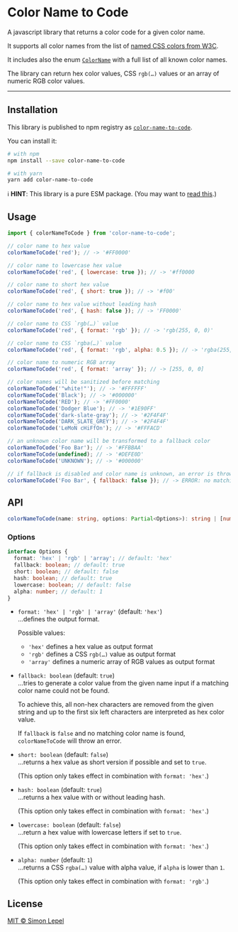 # Color Name to Code

A javascript library that returns a color code for a given color name.

It supports all color names from the list of
[named CSS colors from W3C](https://drafts.csswg.org/css-color/#named-colors).

It includes also the enum [`ColorName`](./src/color-name.enum.ts) with a full
list of all known color names.

The library can return hex color values, CSS `rgb(…)` values or an array of
numeric RGB color values.

---

## Installation

This library is published to npm registry as
[`color-name-to-code`](https://www.npmjs.com/package/color-name-to-code).

You can install it:

```sh
# with npm
npm install --save color-name-to-code

# with yarn
yarn add color-name-to-code
```

ℹ️ **HINT**: This library is a pure ESM package. (You may want to
[read this](https://gist.github.com/sindresorhus/a39789f98801d908bbc7ff3ecc99d99c).)

## Usage

```js
import { colorNameToCode } from 'color-name-to-code';

// color name to hex value
colorNameToCode('red'); // -> '#FF0000'

// color name to lowercase hex value
colorNameToCode('red', { lowercase: true }); // -> '#ff0000

// color name to short hex value
colorNameToCode('red', { short: true }); // -> '#f00'

// color name to hex value without leading hash
colorNameToCode('red', { hash: false }); // -> 'FF0000'

// color name to CSS `rgb(…)` value
colorNameToCode('red', { format: 'rgb' }); // -> 'rgb(255, 0, 0)'

// color name to CSS `rgba(…)` value
colorNameToCode('red', { format: 'rgb', alpha: 0.5 }); // -> 'rgba(255, 0, 0, 0.5)'

// color name to numeric RGB array
colorNameToCode('red', { format: 'array' }); // -> [255, 0, 0]

// color names will be sanitized before matching
colorNameToCode('"white!"'); // -> '#FFFFFF'
colorNameToCode('Black'); // -> '#000000'
colorNameToCode('RED'); // -> '#FF0000'
colorNameToCode('Dodger Blue'); // -> '#1E90FF'
colorNameToCode('dark-slate-gray'); // -> '#2F4F4F'
colorNameToCode('DARK_SLATE_GREY'); // -> '#2F4F4F'
colorNameToCode('LeMoN cHiFfOn'); // -> '#FFFACD'

// an unknown color name will be transformed to a fallback color
colorNameToCode('Foo Bar'); // -> '#FFBBAA'
colorNameToCode(undefined); // -> '#DEFE0D'
colorNameToCode('UNKNOWN'); // -> '#000000'

// if fallback is disabled and color name is unknown, an error is thrown
colorNameToCode('Foo Bar', { fallback: false }); // -> ERROR: no matching color found for 'Foo Bar'
```

## API

```ts
colorNameToCode(name: string, options: Partial<Options>): string | [number, number, number];
```

### Options

```ts
interface Options {
  format: 'hex' | 'rgb' | 'array'; // default: 'hex'
  fallback: boolean; // default: true
  short: boolean; // default: false
  hash: boolean; // default: true
  lowercase: boolean; // default: false
  alpha: number; // default: 1
}
```

- `format: 'hex' | 'rgb' | 'array'` (default: `'hex'`)  
  …defines the output format.

  Possible values:

  - `'hex'` defines a hex value as output format
  - `'rgb'` defines a CSS `rgb(…)` value as output format
  - `'array'` defines a numeric array of RGB values as output format

- `fallback: boolean` (default: `true`)  
   …tries to generate a color value from the given name input if a matching color
  name could not be found.

  To achieve this, all non-hex characters are removed from the given string and
  up to the first six left characters are interpreted as hex color value.

  If `fallback` is `false` and no matching color name is found,
  `colorNameToCode` will throw an error.

- `short: boolean` (default: `false`)  
   …returns a hex value as short version if possible and set to `true`.

  (This option only takes effect in combination with `format: 'hex'`.)

- `hash: boolean` (default: `true`)  
  …returns a hex value with or without leading hash.

  (This option only takes effect in combination with `format: 'hex'`.)

- `lowercase: boolean` (default: `false`)  
  …return a hex value with lowercase letters if set to `true`.

  (This option only takes effect in combination with `format: 'hex'`.)

- `alpha: number` (default: `1`)  
  …returns a CSS `rgba(…)` value with alpha value, if `alpha` is lower than `1`.

  (This option only takes effect in combination with `format: 'rgb'`.)

## License

[MIT &copy; Simon Lepel](http://simbo.mit-license.org/)

